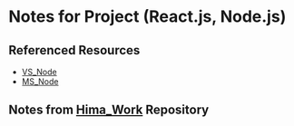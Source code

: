 # Notes for Project (React.js, Node.js)

## Referenced Resources

- [VS_Node](https://learn.microsoft.com/en-us/visualstudio/javascript/tutorial-nodejs-with-react-and-jsx?view=vs-2022)
- [MS_Node](https://learn.microsoft.com/en-us/training/modules/create-nodejs-project-dependencies/5-exercise-dependency)
<!-- - [Fast](https://www.fast.design/docs/integrations/react) -->

## Notes from [Hima_Work](https://github.com/bahim22/work) Repository
